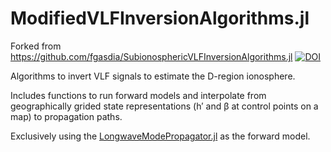 # ModifiedVLFInversionAlgorithms.jl

Forked from https://github.com/fgasdia/SubionosphericVLFInversionAlgorithms.jl [![DOI](https://zenodo.org/badge/355639135.svg)](https://zenodo.org/badge/latestdoi/355639135)

Algorithms to invert VLF signals to estimate the D-region ionosphere.

Includes functions to run forward models and interpolate from geographically grided state representations (h′ and β at control points on a map) to propagation paths.

Exclusively using the [LongwaveModePropagator.jl]([url](https://github.com/fgasdia/LongwaveModePropagator.jl)) as the forward model.
 

